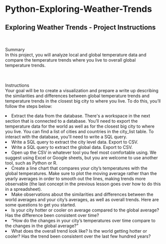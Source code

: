 # Python-Exploring-Weather-Trends

<h2>Exploring Weather Trends - Project Instructions </h2>
<br><br>Summary
<br>In this project, you will analyze local and global temperature data and compare the temperature trends where you live to overall global temperature trends.

<br><br>Instructions
<br>Your goal will be to create a visualization and prepare a write up describing the similarities and differences between global temperature trends and temperature trends in the closest big city to where you live. To do this, you’ll follow the steps below:

<li>Extract the data from the database. There's a workspace in the next section that is connected to a database. You’ll need to export the temperature data for the world as well as for the closest big city to where you live. You can find a list of cities and countries in the city_list table. To interact with the database, you'll need to write a SQL query.
<li>Write a SQL query to extract the city level data. Export to CSV.
<li>Write a SQL query to extract the global data. Export to CSV.
<li>Open up the CSV in whatever tool you feel most comfortable using. We suggest using Excel or Google sheets, but you are welcome to use another tool, such as Python or R.
<li>Create a line chart that compares your city’s temperatures with the global temperatures. Make sure to plot the moving average rather than the yearly averages in order to smooth out the lines, making trends more observable (the last concept in the previous lesson goes over how to do this in a spreadsheet).
<li>Make observations about the similarities and differences between the world averages and your city’s averages, as well as overall trends. Here are some questions to get you started.
<li>Is your city hotter or cooler on average compared to the global average? Has the difference been consistent over time?
<li>“How do the changes in your city’s temperatures over time compare to the changes in the global average?”
<li>What does the overall trend look like? Is the world getting hotter or cooler? Has the trend been consistent over the last few hundred years?
